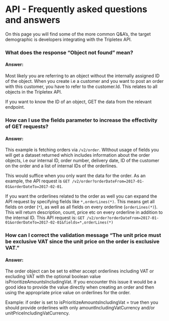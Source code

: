 # API - Frequently asked questions and answers

On this page you will find some of the more common Q&A’s, the target demographic is developers integrating with the Tripletex API.


### What does the response “Object not found” mean?

#### Answer:
Most likely you are referring to an object without the internally assigned ID of the object. When you create i.e a customer and you want to post an order with this customer, you have to refer to the customer.Id. This relates to all objects in the Tripletex API.

If you want to know the ID of an object, GET the data from the relevant endpoint.


### How can I use the fields parameter to increase the effectivity of GET requests?

#### Answer:
This example is fetching orders via `/v2/order`. WIthout usage of fields you will get a dataset returned which includes information about the order objects, i.e our internal ID, order number, delivery date, ID of the customer on the order and a list of internal IDs of the orderlines.

This would suffice when you only want the data for the order. As an example, the API request is `GET /v2/order?orderDateFrom=2017-01-01&orderDateTo=2017-02-01`.

If you want the orderlines related to the order as well you can expand the API request by specifying fields like `*,orderLines(*)`. This means get all fields on order (`*`), as well as all fields on every orderline (`orderLines(*)`). This will return description, count, price etc on every orderline in addition to the internal ID. This API request is: `GET /v2/order?orderDateFrom=2017-01-01&orderDateTo=2017-02-01&fields=*,orderLines(*)`


### How can I correct the validation message “The unit price must be exclusive VAT since the unit price on the order is exclusive VAT.”

#### Answer:

The order object can be set to either accept orderlines including VAT or excluding VAT with the optional boolean value isPrioritizeAmountsIncludingVat. If you encounter this issue it would be a good idea to provide the value directly when creating an order and then using the appropriate price value on orderlines for the order.

Example:
if order is set to isPrioritizeAmountsIncludingVat = true then you should provide orderlines with only amountIncludingVatCurrency and/or unitPriceIncludingVatCurrency.
